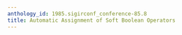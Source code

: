 ```yaml
---
anthology_id: 1985.sigirconf_conference-85.8
title: Automatic Assignment of Soft Boolean Operators
---
```

